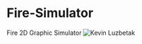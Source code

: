 Fire-Simulator
==============

Fire 2D Graphic Simulator
![Kevin Luzbetak](http://kevinluzbetak.com/kevin-luzbetak-hong-kong.jpg)
